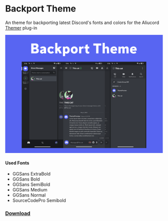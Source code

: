 # Backport Theme

An theme for backporting latest Discord's fonts and colors for the Aliucord [Themer](https://github.com/Vendicated/AliucordPlugins/tree/main/Themer) plug-in

<img src="screenshots.png"/>

#### Used Fonts
- GGSans ExtraBold
- GGSans Bold
- GGSans SemiBold
- GGSans Medium
- GGSans Normal
- SourceCodePro Semibold

### [**Download**](https://raw.githubusercontent.com/HardcodedCat/Backport-Theme/main/backport.json)
